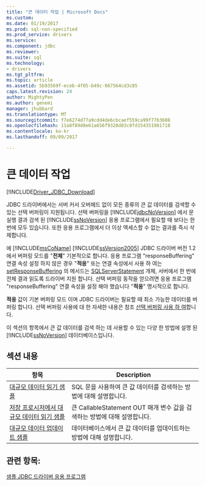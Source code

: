 ```yaml
---
title: "큰 데이터 작업 | Microsoft Docs"
ms.custom: 
ms.date: 01/19/2017
ms.prod: sql-non-specified
ms.prod_service: drivers
ms.service: 
ms.component: jdbc
ms.reviewer: 
ms.suite: sql
ms.technology:
- drivers
ms.tgt_pltfrm: 
ms.topic: article
ms.assetid: 5b93569f-eceb-4f05-b49c-067564cd3c85
caps.latest.revision: 24
author: MightyPen
ms.author: genemi
manager: jhubbard
ms.translationtype: MT
ms.sourcegitcommit: f7e6274d77a9cdd4de6cbcaef559ca99f77b3608
ms.openlocfilehash: 11a8f89d8e61a656f9328d83c8fd154351981718
ms.contentlocale: ko-kr
ms.lasthandoff: 09/09/2017

---
```

# <a name="working-with-large-data"></a>큰 데이터 작업
[!INCLUDE[Driver_JDBC_Download](../../../includes/driver_jdbc_download.md)]

  JDBC 드라이버에서는 서버 커서 오버헤드 없이 모든 종류의 큰 값 데이터를 검색할 수 있는 선택 버퍼링이 지원됩니다. 선택 버퍼링을 [!INCLUDE[jdbcNoVersion](../../../includes/jdbcnoversion_md.md)] 에서 문 실행 결과 검색 된 [!INCLUDE[ssNoVersion](../../../includes/ssnoversion_md.md)] 응용 프로그램에서 필요할 때 보다는 한 번에 모두 있습니다. 또한 응용 프로그램에서 더 이상 액세스할 수 없는 결과를 즉시 삭제합니다.  
  
 에 [!INCLUDE[msCoName](../../../includes/msconame_md.md)] [!INCLUDE[ssVersion2005](../../../includes/ssversion2005_md.md)] JDBC 드라이버 버전 1.2에서 버퍼링 모드를 "**전체**" 기본적으로 합니다. 응용 프로그램 "responseBuffering" 연결 속성 설정 하지 않은 경우 "**적응**" 또는 연결 속성에서 사용 하 여는 [setResponseBuffering](../../../connect/jdbc/reference/setresponsebuffering-method-sqlserverstatement.md) 의 메서드는 [ SQLServerStatement](../../../connect/jdbc/reference/sqlserverstatement-class.md) 개체, 서버에서 한 번에 전체 결과 읽도록 드라이버 지원 합니다. 선택 버퍼링 동작을 얻으려면 응용 프로그램 "responseBuffering" 연결 속성을 설정 해야 했습니다 "**적응**" 명시적으로 합니다.  
  
 **적응** 값이 기본 버퍼링 모드 이며 JDBC 드라이버는 필요할 때 최소 가능한 데이터를 버퍼링 합니다. 선택 버퍼링 사용에 대 한 자세한 내용은 참조 [선택 버퍼링 사용 하 여](../../../connect/jdbc/using-adaptive-buffering.md)합니다.  
  
 이 섹션의 항목에서 큰 값 데이터를 검색 하는 데 사용할 수 있는 다양 한 방법에 설명 된 [!INCLUDE[ssNoVersion](../../../includes/ssnoversion_md.md)] 데이터베이스입니다.  
  
## <a name="in-this-section"></a>섹션 내용  
  
|항목|Description|  
|-----------|-----------------|  
|[대규모 데이터 읽기 샘플](../../../connect/jdbc/reading-large-data-sample.md)|SQL 문을 사용하여 큰 값 데이터를 검색하는 방법에 대해 설명합니다.|  
|[저장 프로시저에서 대규모 데이터 읽기 샘플](../../../connect/jdbc/reading-large-data-with-stored-procedures-sample.md)|큰 CallableStatement OUT 매개 변수 값을 검색하는 방법에 대해 설명합니다.|  
|[대규모 데이터 업데이트 샘플](../../../connect/jdbc/updating-large-data-sample.md)|데이터베이스에서 큰 값 데이터를 업데이트하는 방법에 대해 설명합니다.|  
  
## <a name="see-also"></a>관련 항목:  
 [샘플 JDBC 드라이버 응용 프로그램](../../../connect/jdbc/sample-jdbc-driver-applications.md)  
  
  

